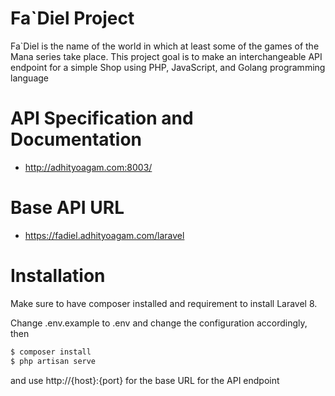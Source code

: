 # Fa`Diel Project
Fa`Diel is the name of the world in which at least some of the games of the Mana series take place.
This project goal is to make an interchangeable API endpoint for a simple Shop using PHP, JavaScript, and Golang programming language

# API Specification and Documentation
- http://adhityoagam.com:8003/

# Base API URL
- https://fadiel.adhityoagam.com/laravel

# Installation
Make sure to have composer installed and requirement to install Laravel 8.

Change .env.example to .env and change the configuration accordingly, then
```sh
$ composer install
$ php artisan serve
```
and use http://{host}:{port} for the base URL for the API endpoint
